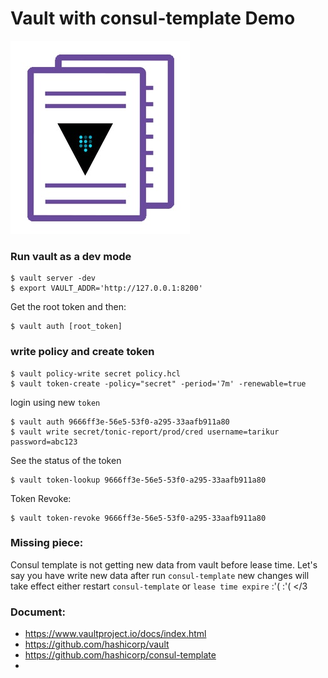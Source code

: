 # Vault with consul-template Demo

![vaultandconsul](images/vaultconsul.jpeg)
### Run vault as a dev mode

```shell
$ vault server -dev
$ export VAULT_ADDR='http://127.0.0.1:8200'
```
Get the root token and then:
```shell
$ vault auth [root_token]
```

### write policy and create token
```shell
$ vault policy-write secret policy.hcl
$ vault token-create -policy="secret" -period='7m' -renewable=true
```
login using new `token`

```shell
$ vault auth 9666ff3e-56e5-53f0-a295-33aafb911a80
$ vault write secret/tonic-report/prod/cred username=tarikur password=abc123
```

See the status of the token
```shell
$ vault token-lookup 9666ff3e-56e5-53f0-a295-33aafb911a80
```

Token Revoke:

```shell
$ vault token-revoke 9666ff3e-56e5-53f0-a295-33aafb911a80
```

### Missing piece:
Consul template is not getting new data from vault before lease time. Let's say you have write new data after run `consul-template` new changes will take effect either restart `consul-template` or `lease time expire`  :'( :'( </3

### Document:
* https://www.vaultproject.io/docs/index.html
* https://github.com/hashicorp/vault
* https://github.com/hashicorp/consul-template
* 